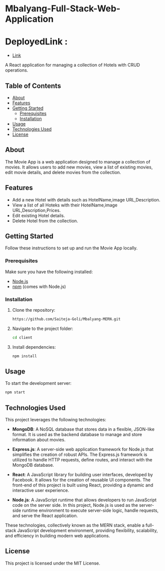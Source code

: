 # Mbalyang-Full-Stack-Web-Application


# DeployedLink :

- [Link](https://mbalyang-mern-r4c42l2m3-saiteja-goli.vercel.app/)

A React application for managing a collection of Hotels with CRUD operations.

## Table of Contents

- [About](#about)
- [Features](#features)
- [Getting Started](#getting-started)
  - [Prerequisites](#prerequisites)
  - [Installation](#installation)
- [Usage](#usage)
- [Technologies Used](#technologies-used)
- [License](#license)

## About

The Movie App is a web application designed to manage a collection of movies. It allows users to add new movies, view a list of existing movies, edit movie details, and delete movies from the collection.

## Features

- Add a new Hotel with details such as HotelName,image URL,Description.
- View a list of all Hoteks with their HotelName,image URL,Description,Prices.
- Edit existing Hotel details.
- Delete Hotel from the collection.

## Getting Started

Follow these instructions to set up and run the Movie App locally.

### Prerequisites

Make sure you have the following installed:

- [Node.js](https://nodejs.org/)
- [npm](https://www.npmjs.com/) (comes with Node.js)

### Installation

1. Clone the repository:

   ```bash
   https://github.com/Saiteja-Goli/Mbalyang-MERN.git
   ```

2. Navigate to the project folder:

   ```bash
   cd client
   ```

3. Install dependencies:

   ```bash
   npm install
   ```

## Usage

To start the development server:

```bash
npm start
```

## Technologies Used

This project leverages the following technologies:

- **MongoDB**: A NoSQL database that stores data in a flexible, JSON-like format. It is used as the backend database to manage and store information about movies.

- **Express.js**: A server-side web application framework for Node.js that simplifies the creation of robust APIs. The Express.js framework is utilized to handle HTTP requests, define routes, and interact with the MongoDB database.

- **React**: A JavaScript library for building user interfaces, developed by Facebook. It allows for the creation of reusable UI components. The front-end of this project is built using React, providing a dynamic and interactive user experience.

- **Node.js**: A JavaScript runtime that allows developers to run JavaScript code on the server side. In this project, Node.js is used as the server-side runtime environment to execute server-side logic, handle requests, and serve the React application.

These technologies, collectively known as the MERN stack, enable a full-stack JavaScript development environment, providing flexibility, scalability, and efficiency in building modern web applications.

## License

This project is licensed under the MIT License.
